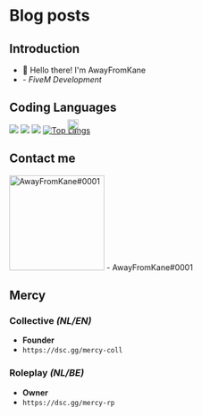 # Blog posts
<!-- BLOG-POST-LIST:START -->
<!-- BLOG-POST-LIST:END -->

## Introduction

- 👋 Hello there! I'm AwayFromKane
- <img src="https://i.imgur.com/oHouJ74.jpg" alt="AwayFromKane#0001" href="https://dsc.gg/mercy-coll" width="20" height="20" style="position: absolute; padding:2vh;"> - *FiveM Development*

## Coding Languages
![](https://img.shields.io/badge/JavaScript-F7DF1E?logo=javascript&logoColor=white&style=flat)
![](https://img.shields.io/badge/Lua-0c89b3?logo=lua&logoColor=white&style=flat)
![](https://img.shields.io/badge/TypeScript-821d1d?logo=typescript&logoColor=white&style=flat)
[![Top Langs](https://github-readme-stats.vercel.app/api/top-langs/?username=AwayFromKane&layout=compact&langs_count=10&show_icons=true)](https://github.com/AwayFromKane)

## Contact me
<img src="https://www.freepnglogos.com/uploads/discord-logo-png/concours-discord-cartes-voeux-fortnite-france-6.png" alt="AwayFromKane#0001" href="https://dsc.gg/mercy-coll" width="170" height="170">
- AwayFromKane#0001

## Mercy

### Collective *(NL/EN)*
- **Founder**
- `https://dsc.gg/mercy-coll`

### Roleplay *(NL/BE)*
- **Owner**
- `https://dsc.gg/mercy-rp`
